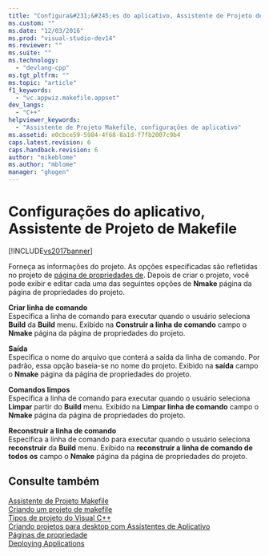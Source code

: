 ```yaml
---
title: "Configura&#231;&#245;es do aplicativo, Assistente de Projeto de Makefile | Microsoft Docs"
ms.custom: ""
ms.date: "12/03/2016"
ms.prod: "visual-studio-dev14"
ms.reviewer: ""
ms.suite: ""
ms.technology: 
  - "devlang-cpp"
ms.tgt_pltfrm: ""
ms.topic: "article"
f1_keywords: 
  - "vc.appwiz.makefile.appset"
dev_langs: 
  - "C++"
helpviewer_keywords: 
  - "Assistente de Projeto Makefile, configurações de aplicativo"
ms.assetid: e0cbce59-5984-4f68-8a1d-f7fb2007c9b4
caps.latest.revision: 6
caps.handback.revision: 6
author: "mikeblome"
ms.author: "mblome"
manager: "ghogen"
---
```

# Configura&#231;&#245;es do aplicativo, Assistente de Projeto de Makefile
[!INCLUDE[vs2017banner](../assembler/inline/includes/vs2017banner.md)]

Forneça as informações do projeto.  As opções especificadas são refletidas no projeto de  [página de propriedades de](../ide/working-with-project-properties.md).  Depois de criar o projeto, você pode exibir e editar cada uma das seguintes opções de  **Nmake** página da página de propriedades do projeto.  
  
 **Criar linha de comando**  
 Especifica a linha de comando para executar quando o usuário seleciona  **Build** da  **Build**  menu.  Exibido na  **Construir a linha de comando** campo o  **Nmake** página da página de propriedades do projeto.  
  
 **Saída**  
 Especifica o nome do arquivo que conterá a saída da linha de comando.  Por padrão, essa opção baseia\-se no nome do projeto.  Exibido na  **saída** campo o  **Nmake** página da página de propriedades do projeto.  
  
 **Comandos limpos**  
 Especifica a linha de comando para executar quando o usuário seleciona  **Limpar** partir do  **Build** menu.  Exibido na  **Limpar linha de comando** campo o  **Nmake** página da página de propriedades do projeto.  
  
 **Reconstruir a linha de comando**  
 Especifica a linha de comando para executar quando o usuário seleciona  **reconstruir** da  **Build** menu.  Exibido na  **reconstruir a linha de comando de todos os** campo o  **Nmake** página da página de propriedades do projeto.  
  
## Consulte também  
 [Assistente de Projeto Makefile](../ide/makefile-project-wizard.md)   
 [Criando um projeto de makefile](../ide/creating-a-makefile-project.md)   
 [Tipos de projeto do Visual C\+\+](../ide/visual-cpp-project-types.md)   
 [Criando projetos para desktop com Assistentes de Aplicativo](../ide/creating-desktop-projects-by-using-application-wizards.md)   
 [Páginas de propriedade](../ide/property-pages-visual-cpp.md)   
 [Deploying Applications](http://msdn.microsoft.com/pt-br/4ff8881d-0daf-47e7-bfe7-774c625031b4)